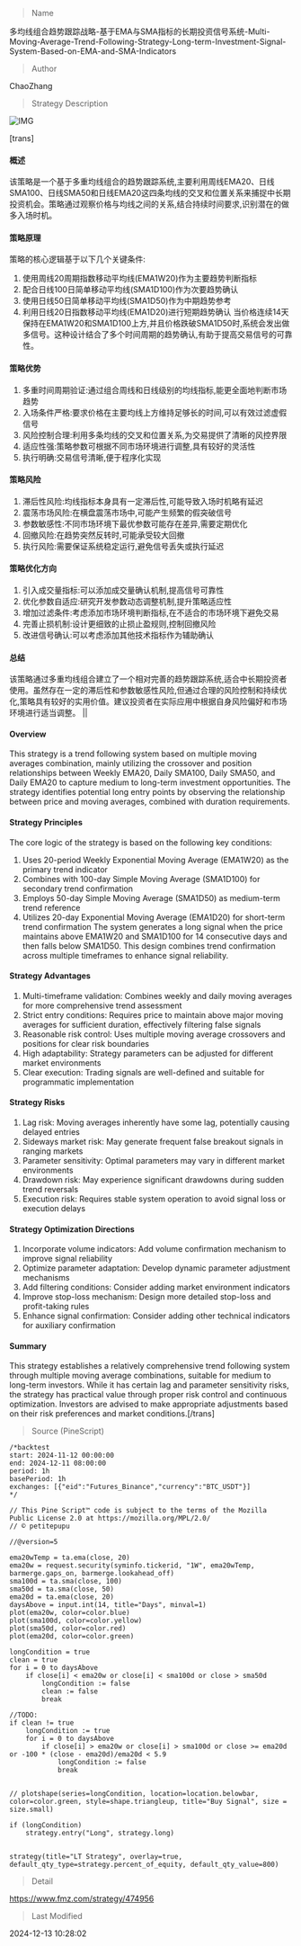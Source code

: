 
> Name

多均线组合趋势跟踪战略-基于EMA与SMA指标的长期投资信号系统-Multi-Moving-Average-Trend-Following-Strategy-Long-term-Investment-Signal-System-Based-on-EMA-and-SMA-Indicators

> Author

ChaoZhang

> Strategy Description

![IMG](https://www.fmz.com/upload/asset/1747b5469d5e60898d1.png)

[trans]
#### 概述
该策略是一个基于多重均线组合的趋势跟踪系统,主要利用周线EMA20、日线SMA100、日线SMA50和日线EMA20这四条均线的交叉和位置关系来捕捉中长期投资机会。策略通过观察价格与均线之间的关系,结合持续时间要求,识别潜在的做多入场时机。

#### 策略原理
策略的核心逻辑基于以下几个关键条件:
1. 使用周线20周期指数移动平均线(EMA1W20)作为主要趋势判断指标
2. 配合日线100日简单移动平均线(SMA1D100)作为次要趋势确认
3. 使用日线50日简单移动平均线(SMA1D50)作为中期趋势参考
4. 利用日线20日指数移动平均线(EMA1D20)进行短期趋势确认
当价格连续14天保持在EMA1W20和SMA1D100上方,并且价格跌破SMA1D50时,系统会发出做多信号。这种设计结合了多个时间周期的趋势确认,有助于提高交易信号的可靠性。

#### 策略优势
1. 多重时间周期验证:通过组合周线和日线级别的均线指标,能更全面地判断市场趋势
2. 入场条件严格:要求价格在主要均线上方维持足够长的时间,可以有效过滤虚假信号
3. 风险控制合理:利用多条均线的交叉和位置关系,为交易提供了清晰的风控界限
4. 适应性强:策略参数可根据不同市场环境进行调整,具有较好的灵活性
5. 执行明确:交易信号清晰,便于程序化实现

#### 策略风险
1. 滞后性风险:均线指标本身具有一定滞后性,可能导致入场时机略有延迟
2. 震荡市场风险:在横盘震荡市场中,可能产生频繁的假突破信号
3. 参数敏感性:不同市场环境下最优参数可能存在差异,需要定期优化
4. 回撤风险:在趋势突然反转时,可能承受较大回撤
5. 执行风险:需要保证系统稳定运行,避免信号丢失或执行延迟

#### 策略优化方向
1. 引入成交量指标:可以添加成交量确认机制,提高信号可靠性
2. 优化参数自适应:研究开发参数动态调整机制,提升策略适应性
3. 增加过滤条件:考虑添加市场环境判断指标,在不适合的市场环境下避免交易
4. 完善止损机制:设计更细致的止损止盈规则,控制回撤风险
5. 改进信号确认:可以考虑添加其他技术指标作为辅助确认

#### 总结
该策略通过多重均线组合建立了一个相对完善的趋势跟踪系统,适合中长期投资者使用。虽然存在一定的滞后性和参数敏感性风险,但通过合理的风险控制和持续优化,策略具有较好的实用价值。建议投资者在实际应用中根据自身风险偏好和市场环境进行适当调整。 ||

#### Overview
This strategy is a trend following system based on multiple moving averages combination, mainly utilizing the crossover and position relationships between Weekly EMA20, Daily SMA100, Daily SMA50, and Daily EMA20 to capture medium to long-term investment opportunities. The strategy identifies potential long entry points by observing the relationship between price and moving averages, combined with duration requirements.

#### Strategy Principles
The core logic of the strategy is based on the following key conditions:
1. Uses 20-period Weekly Exponential Moving Average (EMA1W20) as the primary trend indicator
2. Combines with 100-day Simple Moving Average (SMA1D100) for secondary trend confirmation
3. Employs 50-day Simple Moving Average (SMA1D50) as medium-term trend reference
4. Utilizes 20-day Exponential Moving Average (EMA1D20) for short-term trend confirmation
The system generates a long signal when the price maintains above EMA1W20 and SMA1D100 for 14 consecutive days and then falls below SMA1D50. This design combines trend confirmation across multiple timeframes to enhance signal reliability.

#### Strategy Advantages
1. Multi-timeframe validation: Combines weekly and daily moving averages for more comprehensive trend assessment
2. Strict entry conditions: Requires price to maintain above major moving averages for sufficient duration, effectively filtering false signals
3. Reasonable risk control: Uses multiple moving average crossovers and positions for clear risk boundaries
4. High adaptability: Strategy parameters can be adjusted for different market environments
5. Clear execution: Trading signals are well-defined and suitable for programmatic implementation

#### Strategy Risks
1. Lag risk: Moving averages inherently have some lag, potentially causing delayed entries
2. Sideways market risk: May generate frequent false breakout signals in ranging markets
3. Parameter sensitivity: Optimal parameters may vary in different market environments
4. Drawdown risk: May experience significant drawdowns during sudden trend reversals
5. Execution risk: Requires stable system operation to avoid signal loss or execution delays

#### Strategy Optimization Directions
1. Incorporate volume indicators: Add volume confirmation mechanism to improve signal reliability
2. Optimize parameter adaptation: Develop dynamic parameter adjustment mechanisms
3. Add filtering conditions: Consider adding market environment indicators
4. Improve stop-loss mechanism: Design more detailed stop-loss and profit-taking rules
5. Enhance signal confirmation: Consider adding other technical indicators for auxiliary confirmation

#### Summary
This strategy establishes a relatively comprehensive trend following system through multiple moving average combinations, suitable for medium to long-term investors. While it has certain lag and parameter sensitivity risks, the strategy has practical value through proper risk control and continuous optimization. Investors are advised to make appropriate adjustments based on their risk preferences and market conditions.[/trans]



> Source (PineScript)

``` pinescript
/*backtest
start: 2024-11-12 00:00:00
end: 2024-12-11 08:00:00
period: 1h
basePeriod: 1h
exchanges: [{"eid":"Futures_Binance","currency":"BTC_USDT"}]
*/

// This Pine Script™ code is subject to the terms of the Mozilla Public License 2.0 at https://mozilla.org/MPL/2.0/
// © petitepupu

//@version=5

ema20wTemp = ta.ema(close, 20)
ema20w = request.security(syminfo.tickerid, "1W", ema20wTemp, barmerge.gaps_on, barmerge.lookahead_off)
sma100d = ta.sma(close, 100)
sma50d = ta.sma(close, 50)
ema20d = ta.ema(close, 20)
daysAbove = input.int(14, title="Days", minval=1)
plot(ema20w, color=color.blue)
plot(sma100d, color=color.yellow)
plot(sma50d, color=color.red)
plot(ema20d, color=color.green)

longCondition = true
clean = true
for i = 0 to daysAbove
    if close[i] < ema20w or close[i] < sma100d or close > sma50d
        longCondition := false
        clean := false
        break

//TODO: 
if clean != true
    longCondition := true
    for i = 0 to daysAbove
        if close[i] > ema20w or close[i] > sma100d or close >= ema20d or -100 * (close - ema20d)/ema20d < 5.9
            longCondition := false
            break


// plotshape(series=longCondition, location=location.belowbar, color=color.green, style=shape.triangleup, title="Buy Signal", size = size.small)

if (longCondition)
    strategy.entry("Long", strategy.long)

    
strategy(title="LT Strategy", overlay=true, default_qty_type=strategy.percent_of_equity, default_qty_value=800)
```

> Detail

https://www.fmz.com/strategy/474956

> Last Modified

2024-12-13 10:28:02
